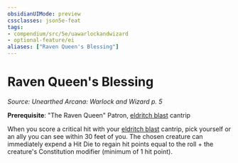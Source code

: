 ```yaml
---
obsidianUIMode: preview
cssclasses: json5e-feat
tags:
- compendium/src/5e/uawarlockandwizard
- optional-feature/ei
aliases: ["Raven Queen's Blessing"]
---
```

# Raven Queen's Blessing
*Source: Unearthed Arcana: Warlock and Wizard p. 5*  

**Prerequisite**: "The Raven Queen" Patron, [eldritch blast](/Systems/5e/spells/eldritch-blast.md) cantrip

When you score a critical hit with your [eldritch blast](/Systems/5e/spells/eldritch-blast.md) cantrip, pick yourself or an ally you can see within 30 feet of you. The chosen creature can immediately expend a Hit Die to regain hit points equal to the roll + the creature's Constitution modifier (minimum of 1 hit point).